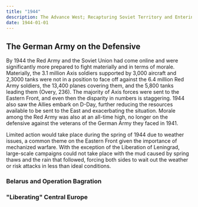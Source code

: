 ```yaml
---
title: "1944"
description: The Advance West; Recapturing Soviet Territory and Entering Central Europe
date: 1944-01-01
---
```


## The German Army on the Defensive

By 1944 the Red Army and the Soviet Union had come online and were significantly more prepared to fight materially and in terms of morale. Materially, the 3.1 million Axis soldiers supported by 3,000 aircraft and 2,3000 tanks were not in a position to face off against the 6.4 million Red Army soldiers, the 13,400 planes covering them, and the 5,800 tanks leading them (Overy, 236). The majority of Axis forces were sent to the Eastern Front, and even then the disparity in numbers is staggering. 1944 also saw the Allies embark on D-Day, further reducing the resources available to be sent to the East and exacerbating the situation. Morale among the Red Army was also at an all-time high, no longer on the defensive against the veterans of the German Army they faced in 1941. 

Limited action would take place during the spring of 1944 due to weather issues, a common theme on the Eastern Front given the importance of mechanized warfare. With the exception of the Liberation of Leningrad, large-scale campaigns could not take place with the mud caused by spring thaws and the rain that followed, forcing both sides to wait out the weather or risk attacks in less than ideal conditions.

### Belarus and Operation Bagration



### "Liberating" Central Europe